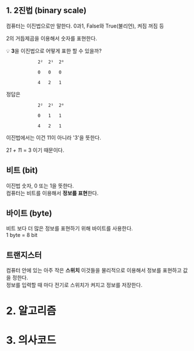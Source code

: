 ## 1. 2진법 (binary scale)
  
  컴퓨터는 이진법으로만 말한다. 0과1, False와 True(불리언), 켜짐 꺼짐 등

  
  2의 거듭제곱을 이용해서 숫자를 표현한다.

  💡 **3**을 이진법으로 어떻게 표한 할 수 있을까?

  ```
              2²  2¹  2⁰
 
              0   0   0
  
              4   2   1

  ```

정답은

```
            2²  2¹  2⁰
 
            0   1   1
  
            4   2   1
```
이진법에서는 이건 11이 아니라 '3'을 뜻한다.  

2*1 + 1*1 = 3 이기 때문이다.    

## 비트 (bit)
이진법 숫자, 0 또는 1을 뜻한다.  
컴퓨터는 비트를 이용해서 **정보를 표현**한다.

## 바이트 (byte)  
비트 보다 더 많은 정보를 표현하기 위해 바이트를 사용한다.  
1 byte = 8 bit  
  
## 트랜지스터
컴퓨터 안에 있는 아주 작은 **스위치**
이것들을 물리적으로 이용해서 정보를 표현하고 값을 정한다.  
정보를 입력할 때 마다 전기로 스위치가 켜지고 정보를 저장한다.   
# 2. 알고리즘
# 3. 의사코드